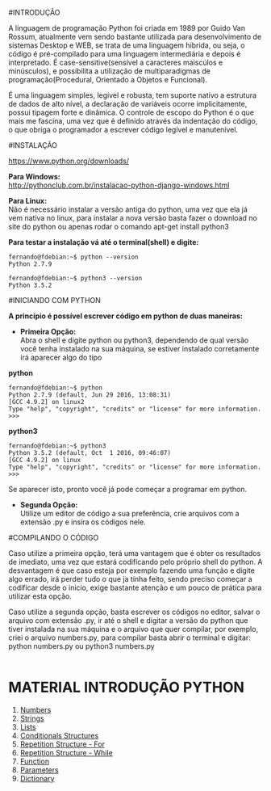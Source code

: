 #INTRODUÇÃO

A linguagem de programação Python foi criada em 1989 por Guido Van Rossum, atualmente vem sendo bastante utilizada para desenvolvimento de sistemas Desktop e WEB, se trata de uma linguagem hibrida, ou seja, o código é pré-compilado para uma linguagem intermediária e depois é interpretado. É case-sensitive(sensível a caracteres maiscúlos e minúsculos), e possibilita a utilização de multiparadigmas de programação(Procedural, Orientado a Objetos e Funcional).<br>

É uma linguagem simples, legível e robusta, tem suporte nativo a estrutura de dados de alto nível, a declaração de variáveis ocorre implicitamente, possui tipagem forte e dinâmica. O controle de escopo do Python é o que mais me fascina, uma vez que é definido através da indentação do código, o que obriga o programador a escrever código legível e manutenível.


#INSTALAÇÃO

https://www.python.org/downloads/

<b>Para Windows:</b><br>
http://pythonclub.com.br/instalacao-python-django-windows.html

<b>Para Linux:</b><br>
Não é necessário instalar a versão antiga do python, uma vez que ela já vem nativa no linux, para instalar a nova versão basta fazer o download no site do python ou apenas rodar o comando apt-get install python3

<b>Para testar a instalação vá até o terminal(shell) e digite:</b>
```
fernando@fdebian:~$ python --version
Python 2.7.9
```

```
fernando@fdebian:~$ python3 --version
Python 3.5.2
```


#INICIANDO COM PYTHON

<b>A princípio é possível escrever código em python de duas maneiras:</b>

* <b>Primeira Opção:</b><br>
Abra o shell e digite python ou python3, dependendo de qual versão você tenha instalado na sua máquina, se estiver instalado corretamente irá aparecer algo do tipo

<b>python</b>
```
fernando@fdebian:~$ python
Python 2.7.9 (default, Jun 29 2016, 13:08:31)
[GCC 4.9.2] on linux2
Type "help", "copyright", "credits" or "license" for more information.
>>>
```
<b>python3</b>
```
fernando@fdebian:~$ python3
Python 3.5.2 (default, Oct  1 2016, 09:46:07)
[GCC 4.9.2] on linux
Type "help", "copyright", "credits" or "license" for more information.
>>>
```

Se aparecer isto, pronto você já pode começar a programar em python.<br>

* <b>Segunda Opção:</b><br>
Utilize um editor de código a sua preferência, crie arquivos com a extensão .py e insira os códigos nele.<br>


#COMPILANDO O CÓDIGO

Caso utilize a primeira opção, terá uma vantagem que é obter os resultados de imediato, uma vez que estará codificando pelo próprio shell do python. A desvantagem é que caso esteja por exemplo fazendo uma função e digite algo errado, irá perder tudo o que ja tinha feito, sendo preciso começar a codificar desde o inicio, exige bastante atenção e um pouco de prática para utilizar esta opção.<br>

Caso utilize a segunda opção, basta escrever os códigos no editor, salvar o arquivo com extensão .py, ir até o shell e digitar a versão do python que tiver instalada na sua máquina e o arquivo que quer compilar, por exemplo, criei o arquivo numbers.py, para compilar basta abrir o terminal e digitar: python numbers.py ou python3 numbers.py
<br><br>


# MATERIAL INTRODUÇÃO PYTHON

1. [Numbers](https://github.com/fernandobd42/Introduction_Python/blob/master/01_numbers.py)
2. [Strings](https://github.com/fernandobd42/Introduction_Python/blob/master/02_strings.py)
3. [Lists](https://github.com/fernandobd42/Introduction_Python/blob/master/03_lists.py)
4. [Conditionals Structures](https://github.com/fernandobd42/Introduction_Python/blob/master/04_conditionals_structures.py)
5. [Repetition Structure - For](https://github.com/fernandobd42/Introduction_Python/blob/master/05_repetition_structure_for.py)
6. [Repetition Structure - While](https://github.com/fernandobd42/Introduction_Python/blob/master/06_repetition_structure_while.py)
7. [Function](https://github.com/fernandobd42/Introduction_Python/blob/master/07_function.py)
8. [Parameters](https://github.com/fernandobd42/Introduction_Python/blob/master/08_parameters.py)
9. [Dictionary](https://github.com/fernandobd42/Introduction_Python/blob/master/09_dict.py)

